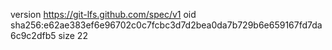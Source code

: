 version https://git-lfs.github.com/spec/v1
oid sha256:e62ae383ef6e96702c0c7fcbc3d7d2bea0da7b729b6e659167fd7da6c9c2dfb5
size 22
